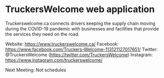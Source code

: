 # TruckersWelcome web application
Truckerswelcome.ca connects drivers keeping the supply chain moving during the COVID-19 pandemic with businesses and facilities that provide the services they need on the road.

Website: https://www.truckerswelcome.ca/
Facebook: https://www.facebook.com/Truckers-Welcome-113121127017651/
Twitter: @TruckersWelcome (https://twitter.com/TruckersWelcome)
Instagram: https://www.instagram.com/truckerswelcome/

Next Meeting:
Not schedules
